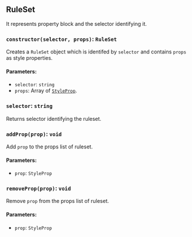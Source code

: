 ## RuleSet

It represents property block and the selector identifying it.

### `constructor(selector, props)`: `RuleSet`
Creates a `RuleSet` object which is identifed by `selector` and contains `props` as style properties.

#### Parameters:
 - `selector`: `string`
 - `props`: Array of [`StyleProp`](./props.md#styleprop).

### `selector`: `string`
Returns selector identifying the ruleset.

### `addProp(prop)`: `void`
Add `prop` to the props list of ruleset.

#### Parameters:
 - `prop`: `StyleProp`

### `removeProp(prop)`: `void`
Remove `prop` from the props list of ruleset.

#### Parameters:
 - `prop`: `StyleProp`


